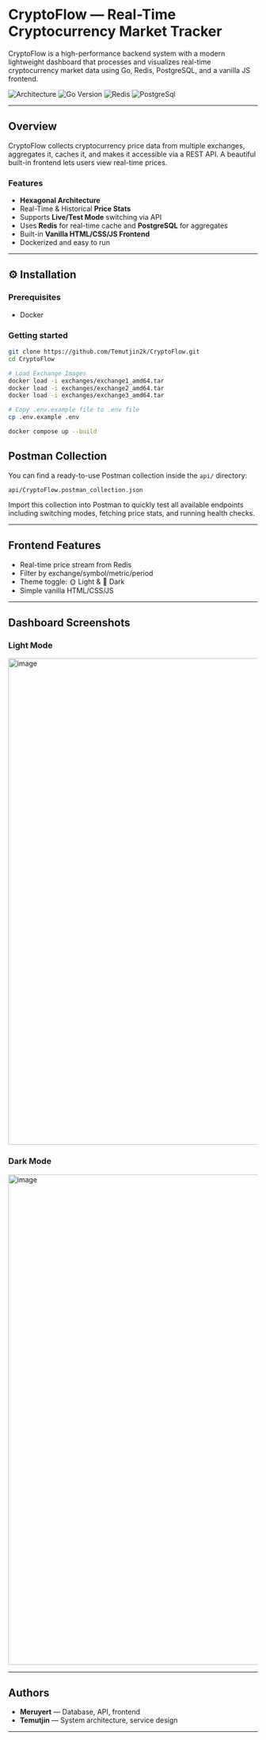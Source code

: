 # CryptoFlow — Real-Time Cryptocurrency Market Tracker

CryptoFlow is a high-performance backend system with a modern lightweight dashboard that processes and visualizes real-time cryptocurrency market data using Go, Redis, PostgreSQL, and a vanilla JS frontend.

![Architecture](https://img.shields.io/badge/hexagonal-architecture-blue?style=for-the-badge)
![Go Version](https://img.shields.io/badge/go-blue?style=for-the-badge)
![Redis](https://img.shields.io/badge/Redis-DC382D?style=for-the-badge&logo=redis&logoColor=white)
![PostgreSql](https://img.shields.io/badge/postgresql-4169e1?style=for-the-badge&logo=postgresql&logoColor=white)

---

## Overview

CryptoFlow collects cryptocurrency price data from multiple exchanges, aggregates it, caches it, and makes it accessible via a REST API. A beautiful built-in frontend lets users view real-time prices.

### Features
- **Hexagonal Architecture**
- Real-Time & Historical **Price Stats**
- Supports **Live/Test Mode** switching via API
- Uses **Redis** for real-time cache and **PostgreSQL** for aggregates
- Built-in **Vanilla HTML/CSS/JS Frontend**
- Dockerized and easy to run

---

## ⚙️ Installation

### Prerequisites
- Docker

### Getting started

```bash
git clone https://github.com/Temutjin2k/CryptoFlow.git
cd CryptoFlow

# Load Exchange Images
docker load -i exchanges/exchange1_amd64.tar
docker load -i exchanges/exchange2_amd64.tar
docker load -i exchanges/exchange3_amd64.tar

# Copy .env.example file to .env file
cp .env.example .env

docker compose up --build
```

## Postman Collection

You can find a ready-to-use Postman collection inside the `api/` directory:

```
api/CryptoFlow.postman_collection.json
```

Import this collection into Postman to quickly test all available endpoints including switching modes, fetching price stats, and running health checks.

---

## Frontend Features

* Real-time price stream from Redis
* Filter by exchange/symbol/metric/period
* Theme toggle: 🌞 Light & 🌚 Dark
* Simple vanilla HTML/CSS/JS

---

## Dashboard Screenshots

### Light Mode

<img width="1547" height="981" alt="image" src="https://github.com/user-attachments/assets/c0b2857b-08e6-4654-a6e8-0ed218127655" />

### Dark Mode
<img width="1549" height="989" alt="image" src="https://github.com/user-attachments/assets/9142ffd0-0fb1-426a-90d1-c91dbb43a0c6" />

---

## Authors

* **Meruyert** — Database, API, frontend
* **Temutjin** — System architecture, service design
--- 
